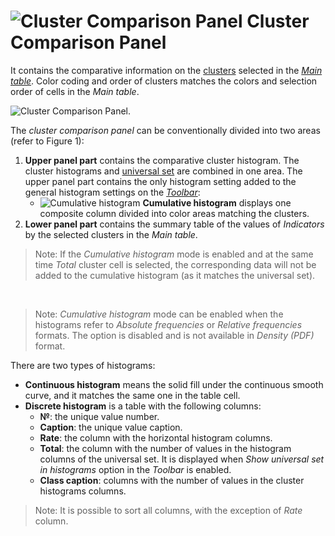 # ![Cluster Comparison Panel](../../images/icons/viewers/cluster-profiles/cluster-profiles/sliced_18x18/scales_default.svg) Cluster Comparison Panel

It contains the comparative information on the [clusters](https://wiki.loginom.ru/articles/cluster.html) selected in the [*Main table*](./main-table.md). Color coding and order of clusters matches the colors and selection order of cells in the *Main table*.

![Cluster Comparison Panel.](./images/cluster-profilies-comparison-panel.png)

The *cluster comparison panel* can be conventionally divided into two areas (refer to Figure 1):

1. **Upper panel part** contains the comparative cluster histogram. The cluster histograms and [universal set](https://wiki.loginom.ru/articles/general-population.html) are combined in one area. The upper panel part contains the only histogram setting added to the general histogram settings on the [*Toolbar*](./toolbar.md):
   * ![Cumulative histogram](../../images/icons/viewers/cluster-profiles/cluster-profiles/sliced_18x18/stacked-histogram_default.svg) **Cumulative histogram** displays one composite column divided into color areas matching the clusters.
2. **Lower panel part** contains the summary table of the values of *Indicators* by the selected clusters in the *Main table*.

> Note: If the *Cumulative histogram* mode is enabled and at the same time *Total* cluster cell is selected, the corresponding data will not be added to the cumulative histogram (as it matches the universal set).

&nbsp;
> Note: *Cumulative histogram* mode can be enabled when the histograms refer to *Absolute frequencies* or *Relative frequencies* formats. The option is disabled and is not available in *Density (PDF)* format.

There are two types of histograms:

* **Сontinuous histogram** means the solid fill under the continuous smooth curve, and it matches the same one in the table cell.
* **Discrete histogram** is a table with the following columns:
   * **№**: the unique value number.
   * **Caption**: the unique value caption.
   * **Rate**: the column with the horizontal histogram columns.
   * **Total**: the column with the number of values in the histogram columns of the universal set. It is displayed when *Show universal set in histograms* option in the *Toolbar* is enabled.
   * **Class caption**: columns with the number of values in the cluster histograms columns.

> Note: It is possible to sort all columns, with the exception of *Rate* column.
